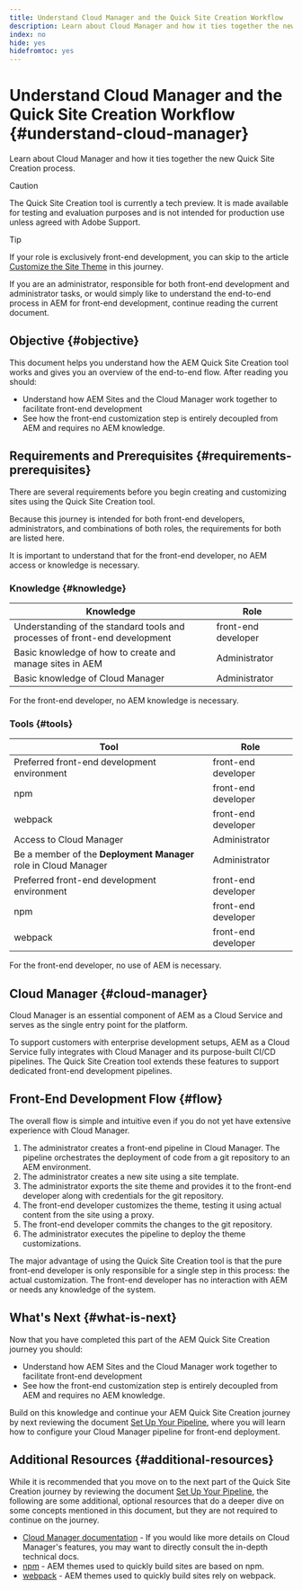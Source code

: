 ```yaml
---
title: Understand Cloud Manager and the Quick Site Creation Workflow
description: Learn about Cloud Manager and how it ties together the new Quick Site Creation process.
index: no
hide: yes
hidefromtoc: yes
---
```


# Understand Cloud Manager and the Quick Site Creation Workflow {#understand-cloud-manager}

Learn about Cloud Manager and how it ties together the new Quick Site Creation process.

>[!CAUTION]
>
>The Quick Site Creation tool is currently a tech preview. It is made available for testing and evaluation purposes and is not intended for production use unless agreed with Adobe Support.

>[!TIP]
>
>If your role is exclusively front-end development, you can skip to the article [Customize the Site Theme](customize-theme.md) in this journey.
>
>If you are an administrator, responsible for both front-end development and administrator tasks, or would simply like to understand the end-to-end process in AEM for front-end development, continue reading the current document.

## Objective {#objective}

This document helps you understand how the AEM Quick Site Creation tool works and gives you an overview of the end-to-end flow. After reading you should:

* Understand how AEM Sites and the Cloud Manager work together to facilitate front-end development
* See how the front-end customization step is entirely decoupled from AEM and requires no AEM knowledge.

## Requirements and Prerequisites {#requirements-prerequisites}

There are several requirements before you begin creating and customizing sites using the Quick Site Creation tool.

Because this journey is intended for both front-end developers, administrators, and combinations of both roles, the requirements for both are listed here.

It is important to understand that for the front-end developer, no AEM access or knowledge is necessary.

### Knowledge {#knowledge}

|Knowledge|Role|
|---|---|
|Understanding of the standard tools and processes of front-end development|front-end developer|
|Basic knowledge of how to create and manage sites in AEM|Administrator|
|Basic knowledge of Cloud Manager|Administrator|

For the front-end developer, no AEM knowledge is necessary.

### Tools {#tools}

|Tool|Role|
|---|---|
|Preferred front-end development environment|front-end developer|
|npm|front-end developer|
|webpack|front-end developer|
|Access to Cloud Manager|Administrator|
|Be a member of the **Deployment Manager** role in Cloud Manager|Administrator|
|Preferred front-end development environment|front-end developer|
|npm|front-end developer|
|webpack|front-end developer|

For the front-end developer, no use of AEM is necessary.

## Cloud Manager {#cloud-manager}

Cloud Manager is an essential component of AEM as a Cloud Service and serves as the single entry point for the platform.

To support customers with enterprise development setups, AEM as a Cloud Service fully integrates with Cloud Manager and its purpose-built CI/CD pipelines. The Quick Site Creation tool extends these features to support dedicated front-end development pipelines.

## Front-End Development Flow {#flow}

The overall flow is simple and intuitive even if you do not yet have extensive experience with Cloud Manager.

1. The administrator creates a front-end pipeline in Cloud Manager. The pipeline orchestrates the deployment of code from a git repository to an AEM environment.
1. The administrator creates a new site using a site template.
1. The administrator exports the site theme and provides it to the front-end developer along with credentials for the git repository.
1. The front-end developer customizes the theme, testing it using actual content from the site using a proxy.
1. The front-end developer commits the changes to the git repository.
1. The administrator executes the pipeline to deploy the theme customizations.

The major advantage of using the Quick Site Creation tool is that the pure front-end developer is only responsible for a single step in this process: the actual customization. The front-end developer has no interaction with AEM or needs any knowledge of the system.

## What's Next {#what-is-next}

Now that you have completed this part of the AEM Quick Site Creation journey you should:

* Understand how AEM Sites and the Cloud Manager work together to facilitate front-end development
* See how the front-end customization step is entirely decoupled from AEM and requires no AEM knowledge.

Build on this knowledge and continue your AEM Quick Site Creation journey by next reviewing the document [Set Up Your Pipeline,](pipeline-setup.md) where you will learn how to configure your Cloud Manager pipeline for front-end deployment.

## Additional Resources {#additional-resources}

While it is recommended that you move on to the next part of the Quick Site Creation journey by reviewing the document [Set Up Your Pipeline,](pipeline-setup.md) the following are some additional, optional resources that do a deeper dive on some concepts mentioned in this document, but they are not required to continue on the journey.

* [Cloud Manager documentation](https://experienceleague.adobe.com/docs/experience-manager-cloud-service/onboarding/onboarding-concepts/cloud-manager-introduction.html) - If you would like more details on Cloud Manager's features, you may want to directly consult the in-depth technical docs.
* [npm](https://www.npmjs.com) - AEM themes used to quickly build sites are based on npm.
* [webpack](https://webpack.js.org) - AEM themes used to quickly build sites rely on webpack.
